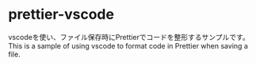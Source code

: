 # prettier-vscode
vscodeを使い、ファイル保存時にPrettierでコードを整形するサンプルです。This is a sample of using vscode to format code in Prettier when saving a file.
